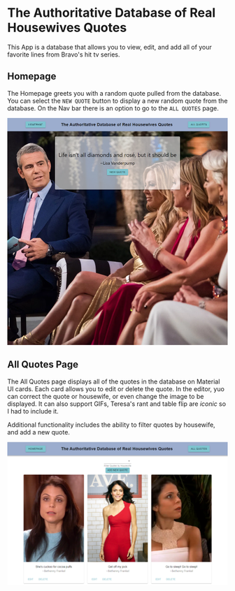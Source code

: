 # The Authoritative Database of Real Housewives Quotes

This App is a database that allows you to view, edit, and add all of your favorite lines from Bravo's hit tv series.

## Homepage

The Homepage greets you with a random quote pulled from the database. You can select the `NEW QUOTE` button to display a new random quote from the database. On the Nav bar there is an option to go to the `ALL QUOTES` page.

![homepage](https://github.com/SamCrouch/RH-front/blob/master/Homepage.PNG?raw=true)

## All Quotes Page

The All Quotes page displays all of the quotes in the database on Material UI cards. Each card allows you to edit or delete the quote. In the editor, yuo can correct the quote or housewife, or even change the image to be displayed. It can also support GIFs, Teresa's rant and table flip are *iconic* so I had to include it.

Additional functionality includes the ability to filter quotes by housewife, and add a new quote.

![All Quotes](https://github.com/SamCrouch/RH-front/blob/master/all-quotes.png?raw=true)
